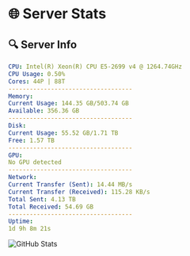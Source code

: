 # 🌐 Server Stats
## 🔍 Server Info
```yaml
CPU: Intel(R) Xeon(R) CPU E5-2699 v4 @ 1264.74GHz
CPU Usage: 0.50%
Cores: 44P | 88T
-----------------------------------
Memory:
Current Usage: 144.35 GB/503.74 GB
Available: 356.36 GB
-----------------------------------
Disk:
Current Usage: 55.52 GB/1.71 TB
Free: 1.57 TB
-----------------------------------
GPU:
No GPU detected
-----------------------------------
Network:
Current Transfer (Sent): 14.44 MB/s
Current Transfer (Received): 115.28 KB/s
Total Sent: 4.13 TB
Total Received: 54.69 GB
-----------------------------------
Uptime:
1d 9h 8m 21s
```
![GitHub Stats](https://img.shields.io/badge/Updated-2025-03-09_06:31:10-blue)